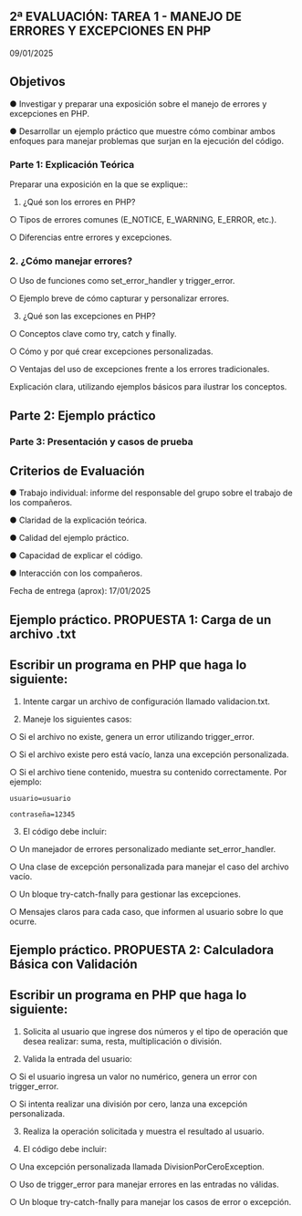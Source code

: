 ## 2ª EVALUACIÓN: TAREA 1 - MANEJO DE ERRORES Y EXCEPCIONES EN PHP

09/01/2025

## Objetivos

● Investigar y preparar una exposición sobre el manejo de errores y excepciones en PHP.

● Desarrollar un ejemplo práctico que muestre cómo combinar ambos enfoques para manejar problemas que surjan en la ejecución del código.

### Parte 1: Explicación Teórica

Preparar una exposición en la que se explique::

1. ¿Qué son los errores en PHP?

○ Tipos de errores comunes (E_NOTICE, E_WARNING, E_ERROR, etc.).

○ Diferencias entre errores y excepciones.

### 2. ¿Cómo manejar errores?

○ Uso de funciones como set_error_handler y trigger_error.

○ Ejemplo breve de cómo capturar y personalizar errores.

3. ¿Qué son las excepciones en PHP?

○ Conceptos clave como try, catch y finally.

○ Cómo y por qué crear excepciones personalizadas.

○ Ventajas del uso de excepciones frente a los errores tradicionales.

Explicación clara, utilizando ejemplos básicos para ilustrar los conceptos.

## Parte 2: Ejemplo práctico

### Parte 3: Presentación y casos de prueba

## Criterios de Evaluación

● Trabajo individual: informe del responsable del grupo sobre el trabajo de los compañeros.

● Claridad de la explicación teórica.

● Calidad del ejemplo práctico.

● Capacidad de explicar el código.

● Interacción con los compañeros.

Fecha de entrega (aprox): 17/01/2025

## Ejemplo práctico. PROPUESTA 1: Carga de un archivo .txt

## Escribir un programa en PHP que haga lo siguiente:

1. Intente cargar un archivo de configuración llamado validacion.txt.

2. Maneje los siguientes casos:

○ Si el archivo no existe, genera un error utilizando trigger_error.

○ Si el archivo existe pero está vacío, lanza una excepción personalizada.

○ Si el archivo tiene contenido, muestra su contenido correctamente. Por ejemplo:

    usuario=usuario

    contraseña=12345

3. El código debe incluir:

○ Un manejador de errores personalizado mediante set_error_handler.

○ Una clase de excepción personalizada para manejar el caso del archivo vacío.

○ Un bloque try-catch-fnally para gestionar las excepciones.

○ Mensajes claros para cada caso, que informen al usuario sobre lo que ocurre.

## Ejemplo práctico. PROPUESTA 2: Calculadora Básica con Validación

## Escribir un programa en PHP que haga lo siguiente:

1. Solicita al usuario que ingrese dos números y el tipo de operación que desea realizar: suma, resta, multiplicación o división.

2. Valida la entrada del usuario:

○ Si el usuario ingresa un valor no numérico, genera un error con trigger_error.

○ Si intenta realizar una división por cero, lanza una excepción personalizada.

3. Realiza la operación solicitada y muestra el resultado al usuario.

4. El código debe incluir:

○ Una excepción personalizada llamada DivisionPorCeroException.

○ Uso de trigger_error para manejar errores en las entradas no válidas.

○ Un bloque try-catch-fnally para manejar los casos de error o excepción.



